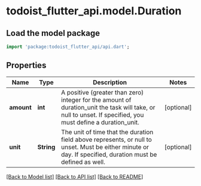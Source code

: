 # todoist_flutter_api.model.Duration

## Load the model package
```dart
import 'package:todoist_flutter_api/api.dart';
```

## Properties
Name | Type | Description | Notes
------------ | ------------- | ------------- | -------------
**amount** | **int** | A positive (greater than zero) integer for the amount of duration_unit the task will take, or null to unset. If specified, you must define a duration_unit. | [optional] 
**unit** | **String** | The unit of time that the duration field above represents, or null to unset. Must be either minute or day. If specified, duration must be defined as well. | [optional] 

[[Back to Model list]](../README.md#documentation-for-models) [[Back to API list]](../README.md#documentation-for-api-endpoints) [[Back to README]](../README.md)


